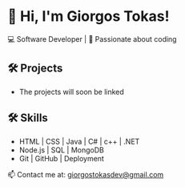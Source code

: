 # 👋 Hi, I'm Giorgos Tokas!  

💻 Software Developer | 🚀 Passionate about coding  

## 🛠️ Projects
- The projects will soon be linked

## 🛠️ Skills
- HTML | CSS | Java | C# | c++ | .NET
- Node.js | SQL | MongoDB
- Git | GitHub | Deployment

📫 Contact me at: [giorgostokasdev@gmail.com](giorgostokasdev@gmail.com)
